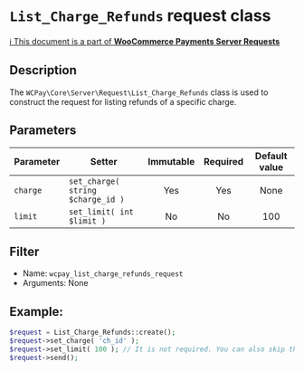 # `List_Charge_Refunds` request class

[ℹ️ This document is a part of __WooCommerce Payments Server Requests__](../README.md)

## Description

The `WCPay\Core\Server\Request\List_Charge_Refunds` class is used to construct the request for listing refunds of a specific charge.

## Parameters


| Parameter | Setter                         | Immutable | Required | Default value |
|-----------|--------------------------------|:---------:|:--------:|:-------------:|
| `charge`  | `set_charge( string $charge_id )` |    Yes    |   Yes    |     None      |
| `limit`   | `set_limit( int $limit )`      |    No     |    No    |      100      |


## Filter

- Name: `wcpay_list_charge_refunds_request`
- Arguments: None

## Example:

```php
$request = List_Charge_Refunds::create();
$request->set_charge( 'ch_id' );
$request->set_limit( 100 ); // It is not required. You can also skip this setter.
$request->send();
```
